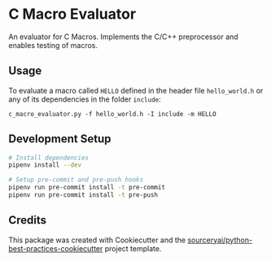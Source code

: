 # C Macro Evaluator

An evaluator for C Macros. Implements the C/C++ preprocessor and enables testing of macros.

## Usage

To evaluate a macro called `HELLO` defined in the header file `hello_world.h` or any of its dependencies in the folder `include`:

`c_macro_evaluator.py -f hello_world.h -I include -m HELLO`

## Development Setup
```sh
# Install dependencies
pipenv install --dev

# Setup pre-commit and pre-push hooks
pipenv run pre-commit install -t pre-commit
pipenv run pre-commit install -t pre-push
```

## Credits
This package was created with Cookiecutter and the [sourceryai/python-best-practices-cookiecutter](https://github.com/sourceryai/python-best-practices-cookiecutter) project template.
